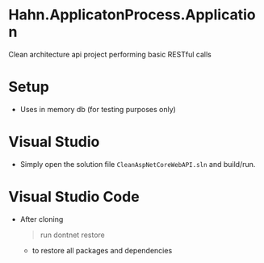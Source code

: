 # Hahn.ApplicatonProcess.Application

Clean architecture api project performing basic RESTful calls

# Setup
- Uses in memory db (for testing purposes only)

# Visual Studio
- Simply open the solution file <code>CleanAspNetCoreWebAPI.sln</code> and build/run.

# Visual Studio Code
- After cloning 
  >run dontnet restore
  -  to restore all packages and dependencies 
